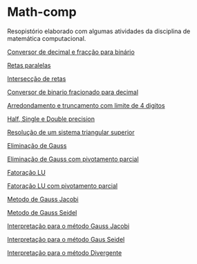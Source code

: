# Math-comp

Resopistório elaborado com algumas atividades da disciplina de matemática computacional.


 <a href="https://github.com/wagnerfns/Math-Computational/blob/master/conversorDecFrac_Bin.py">Conversor de decimal e fracção para binário</a>

 <a href="https://github.com/wagnerfns/Math-Computational/blob/master/retasParalelas.py">Retas paralelas</a>

 <a href="https://github.com/wagnerfns/Math-Computational/blob/master/interseccaoRetas.py">Intersecção de  retas</a>

 <a href="https://github.com/wagnerfns/Math-Computational/blob/master/conversor_binFrac_deci.py">Conversor de binario fracionado para decimal</a>

 <a href="https://github.com/wagnerfns/Math-Computational/blob/master/arredondamento_truncamento.py">Arredondamento e truncamento com limite de 4 digitos</a>

 <a href="https://github.com/wagnerfns/Math-Computational/blob/master/half_single_double%20precision.py">Half, Single e Double precision</a>

 <a href="https://github.com/wagnerfns/Math-Computational/blob/master/resolucao_sisTriSuper.py">Resolução de um sistema triangular superior</a>

<a href="https://github.com/wagnerfns/Math-Computational/blob/master/Eliminacao_Gaus.py">Eliminação de Gauss</a>

<a href="https://github.com/wagnerfns/Math-Computational/blob/master/Eliminacao_Gaus_pivotamento_parcial.py">Eliminação de Gauss com pivotamento parcial</a>

<a href="https://github.com/wagnerfns/Math-Computational/blob/master/FatoracaoLU.py">Fatoração LU</a>

<a href="https://github.com/wagnerfns/Math-Computational/blob/master/FatoracaoLU_pivotamento_parcial.py">Fatoração LU com pivotamento parcial</a>

<a href="">Metodo de Gauss Jacobi</a>

<a href="">Metodo de Gauss Seidel</a>

<a href="">Interpretação para o método Gauss Jacobi</a>

<a href="">Interpretação para o método Gaus Seidel</a>

<a href="">Interpretação para o método Divergente</a>

<a href=""></a>

<a href=""></a>

<a href=""></a>

<a href=""></a>

<a href=""></a>

<a href=""></a>

<a href=""></a>

<a href=""></a>

<a href=""></a>